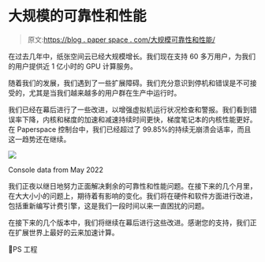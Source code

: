 # 大规模的可靠性和性能

> 原文:[https://blog . paper space . com/大规模可靠性和性能/](https://blog.paperspace.com/reliability-and-performance-at-scale/)

在过去几年中，纸张空间云已经大规模增长。我们现在支持 60 多万用户，为我们的用户提供近 1 亿小时的 GPU 计算服务。

随着我们的发展，我们遇到了一些扩展障碍。我们充分意识到停机和错误是不可接受的，尤其是当我们越来越多的用户群在生产中运行时。

我们已经在幕后进行了一些改进，以增强虚拟机运行状况检查和警报。我们看到错误率下降，内核和梯度的加速和减速持续时间更快，梯度笔记本的内核性能更好。在 Paperspace 控制台中，我们已经超过了 99.85%的持续无崩溃会话率，而且这一趋势还在继续。

![](../Images/c939ef33c995b4d45d62b6eb82d8e6a4.png)

Console data from May 2022

我们正夜以继日地努力正面解决剩余的可靠性和性能问题。在接下来的几个月里，在大大小小的问题上，期待着有影响的变化。我们将在硬件和软件方面进行改进，包括重新编写计费引擎，这是我们一段时间以来一直困扰的问题。

在接下来的几个版本中，我们将继续在幕后进行这些改进。感谢您的支持，我们正在扩展世界上最好的云来加速计算。

💜PS 工程